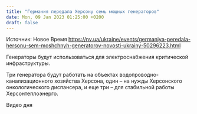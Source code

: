 ```yaml
---
title: "Германия передала Херсону семь мощных генераторов"
date: Mon, 09 Jan 2023 01:25:00 +0200
draft: false
---
```

Источник: Новое Время https://nv.ua/ukraine/events/germaniya-peredala-hersonu-sem-moshchnyh-generatorov-novosti-ukrainy-50296223.html


Генераторы будут использоваться для электроснабжения критической инфраструктуры.

Три генератора будут работать на объектах водопроводно-канализационного хозяйства Херсона, один – на нужды Херсонского онкологического диспансера, и еще три – для стабильной работы Херсонтеплоэнерго.

 Видео дня   

